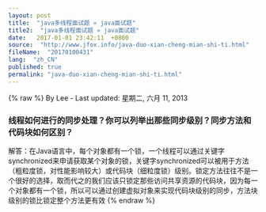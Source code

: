 ```yaml
---
layout: post
title:  "java多线程面试题 » java面试题"
title2:  "java多线程面试题 » java面试题"
date:   2017-01-01 23:42:11  +0800
source:  "http://www.jfox.info/java-duo-xian-cheng-mian-shi-ti.html"
fileName:  "20170100431"
lang:  "zh_CN"
published: true
permalink: "java-duo-xian-cheng-mian-shi-ti.html"
---
```

{% raw %}
By Lee - Last updated: 星期二, 六月 11, 2013

### 线程如何进行的同步处理？你可以列举出那些同步级别？同步方法和代码块如何区别？

解答：在Java语言中，每个对象都有一个锁，一个线程可以通过关键字synchronized来申请获取某个对象的锁，关键字synchronized可以被用于方法（粗粒度锁，对性能影响较大）或代码块（细粒度锁）级别。锁定方法往往不是一个很好的选择，取而代之的我们应该只锁定那些访问共享资源的代码块，因为每一个对象都有一个锁，所以可以通过创建虚拟对象来实现代码块级别的同步，方法块级别的锁比锁定整个方法更有效
{% endraw %}
